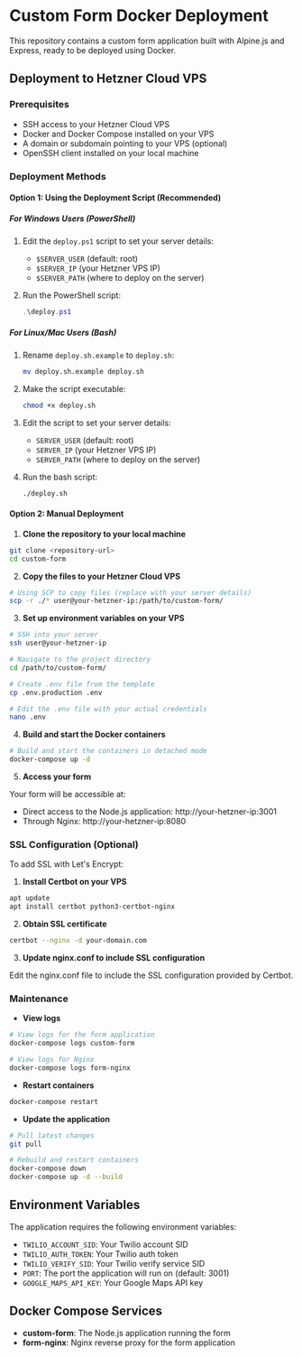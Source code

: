 # Custom Form Docker Deployment

This repository contains a custom form application built with Alpine.js and Express, ready to be deployed using Docker.

## Deployment to Hetzner Cloud VPS

### Prerequisites

- SSH access to your Hetzner Cloud VPS
- Docker and Docker Compose installed on your VPS
- A domain or subdomain pointing to your VPS (optional)
- OpenSSH client installed on your local machine

### Deployment Methods

#### Option 1: Using the Deployment Script (Recommended)

##### For Windows Users (PowerShell)

1. Edit the `deploy.ps1` script to set your server details:
   - `$SERVER_USER` (default: root)
   - `$SERVER_IP` (your Hetzner VPS IP)
   - `$SERVER_PATH` (where to deploy on the server)

2. Run the PowerShell script:
   ```powershell
   .\deploy.ps1
   ```

##### For Linux/Mac Users (Bash)

1. Rename `deploy.sh.example` to `deploy.sh`:
   ```bash
   mv deploy.sh.example deploy.sh
   ```

2. Make the script executable:
   ```bash
   chmod +x deploy.sh
   ```

3. Edit the script to set your server details:
   - `SERVER_USER` (default: root)
   - `SERVER_IP` (your Hetzner VPS IP)
   - `SERVER_PATH` (where to deploy on the server)

4. Run the bash script:
   ```bash
   ./deploy.sh
   ```

#### Option 2: Manual Deployment

1. **Clone the repository to your local machine**

```bash
git clone <repository-url>
cd custom-form
```

2. **Copy the files to your Hetzner Cloud VPS**

```bash
# Using SCP to copy files (replace with your server details)
scp -r ./* user@your-hetzner-ip:/path/to/custom-form/
```

3. **Set up environment variables on your VPS**

```bash
# SSH into your server
ssh user@your-hetzner-ip

# Navigate to the project directory
cd /path/to/custom-form/

# Create .env file from the template
cp .env.production .env

# Edit the .env file with your actual credentials
nano .env
```

4. **Build and start the Docker containers**

```bash
# Build and start the containers in detached mode
docker-compose up -d
```

5. **Access your form**

Your form will be accessible at:
- Direct access to the Node.js application: http://your-hetzner-ip:3001
- Through Nginx: http://your-hetzner-ip:8080

### SSL Configuration (Optional)

To add SSL with Let's Encrypt:

1. **Install Certbot on your VPS**

```bash
apt update
apt install certbot python3-certbot-nginx
```

2. **Obtain SSL certificate**

```bash
certbot --nginx -d your-domain.com
```

3. **Update nginx.conf to include SSL configuration**

Edit the nginx.conf file to include the SSL configuration provided by Certbot.

### Maintenance

- **View logs**

```bash
# View logs for the form application
docker-compose logs custom-form

# View logs for Nginx
docker-compose logs form-nginx
```

- **Restart containers**

```bash
docker-compose restart
```

- **Update the application**

```bash
# Pull latest changes
git pull

# Rebuild and restart containers
docker-compose down
docker-compose up -d --build
```

## Environment Variables

The application requires the following environment variables:

- `TWILIO_ACCOUNT_SID`: Your Twilio account SID
- `TWILIO_AUTH_TOKEN`: Your Twilio auth token
- `TWILIO_VERIFY_SID`: Your Twilio verify service SID
- `PORT`: The port the application will run on (default: 3001)
- `GOOGLE_MAPS_API_KEY`: Your Google Maps API key

## Docker Compose Services

- **custom-form**: The Node.js application running the form
- **form-nginx**: Nginx reverse proxy for the form application
